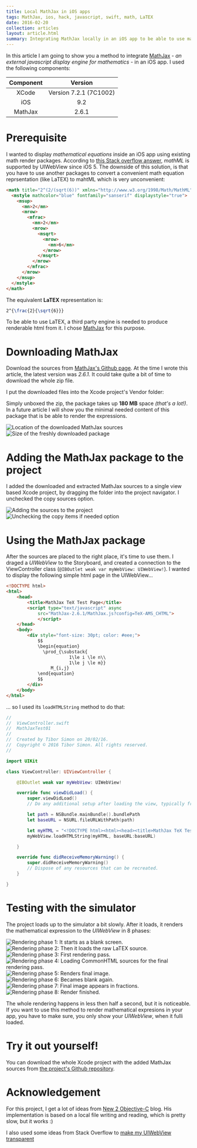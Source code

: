 ```yaml
---
title: Local MathJax in iOS apps
tags: MathJax, ios, hack, javascript, swift, math, LaTEX
date: 2016-02-20
collection: articles
layout: article.html
summary: Integrating MathJax locally in an iOS app to be able to use mathematical equations stored in LaTEX.
---
```



In this article I am going to show you a method to integrate [MathJax](https://www.mathjax.org) - _an external javascript display engine for mathematics_ - in an iOS app. I used the following components:

| Component | Version |
|:-----:|:--------------------:|
| XCode | Version 7.2.1 (7C1002) |
| iOS   | 9.2                    |
| MathJax | 2.6.1                |


# Prerequisite

I wanted to display _mathematical equations_ inside an iOS app using existing math render packages. According to [this Stack overflow answer](http://stackoverflow.com/a/16002611), _mathML_ is supported by UIWebView since iOS 5. The downside of this solution, is that you have to use another packages to convert a convenient math equation reprsentation (like LaTEX) to mahtML which is very unconvenient:

``` html
<math title="2^(2/(sqrt(6))" xmlns="http://www.w3.org/1998/Math/MathML">
  <mstyle mathcolor="blue" fontfamily="sanserif" displaystyle="true">
    <msup>
      <mn>2</mn>
      <mrow>
        <mfrac>
          <mn>2</mn>
          <mrow>
            <msqrt>
              <mrow>
                <mn>6</mn>
              </mrow>
            </msqrt>
          </mrow>
        </mfrac>
      </mrow>
    </msup>
  </mstyle>
</math>
```

The equivalent __LaTEX__ representation is:

``` latex
2^{\frac{2}{\sqrt{6}}}
```

To be able to use LaTEX, a third party engine is needed to produce renderable html from it. I chose [MathJax](https://www.mathjax.org) for this purpose.

# Downloading MathJax

Download the sources from <a href="https://github.com/mathjax/MathJax/releases/latest" target="_blank">MathJax's Github page</a>. At the time I wrote this article, the latest version was _2.6.1_. It could take quite a bit of time to download the whole zip file.

I put the downloaded files into the Xcode project's Vendor folder:

Simply unboxed the zip, the package takes up __180 MB__ space _(that's a lot!)_. In a future article I will show you the minimal needed content of this package that is be able to render the expressions.


<div class="gallery">
  <img class="jslghtbx-thmb" src="/images/articles/mathjax-ios/mathjax-ios-vendor-folder.png" alt="Location of the downloaded MathJax sources" data-jslghtbx data-jslghtbx-caption="Location of the downloaded MathJax sources" data-jslghtbx-group="mathjax-ios-group-03" />
  <img class="jslghtbx-thmb" src="/images/articles/mathjax-ios/mathjax-ios-raw-package-size.png" alt="Size of the freshly downloaded package" data-jslghtbx data-jslghtbx-caption="Size of the freshly downloaded package" data-jslghtbx-group="mathjax-ios-group-03" />
</div>

# Adding the MathJax package to the project

I added the downloaded and extracted MathJax sources to a single view based Xcode project, by dragging the folder into the project navigator. I unchecked the copy sources option.


<div class="gallery">
  <img class="jslghtbx-thmb" src="/images/articles/mathjax-ios/adding-the-sources.png" alt="Adding the sources to the project" data-jslghtbx data-jslghtbx-caption="Adding the sources to the project" data-jslghtbx-group="mathjax-ios-group-02" />
  <img class="jslghtbx-thmb" src="/images/articles/mathjax-ios/copy-items.png" alt="Unchecking the copy items if needed option" data-jslghtbx data-jslghtbx-caption="Unchecking the copy items if needed option" data-jslghtbx-group="mathjax-ios-group-02" />
</div>


# Using the MathJax package

After the sources are placed to the right place, it's time to use them. I draged a _UIWebView_ to the Storyboard, and created a connection to the ViewController class (`@IBOutlet weak var myWebView: UIWebView!`). I wanted to display the following simple html page in the UIWebView...

``` html
<!DOCTYPE html>
<html>
    <head>
        <title>MathJax TeX Test Page</title>
        <script type="text/javascript" async
            src="MathJax-2.6.1/MathJax.js?config=TeX-AMS_CHTML">
            </script>
    </head>
    <body>
        <div style="font-size: 30pt; color: #eee;">
            $$    
            \begin{equation}
              \prod_{\substack{
                        1\le i \le n\\
                        1\le j \le m}}
                 M_{i,j}
            \end{equation}
            $$
        </div>
    </body>
</html>
```
... so I used its `loadHTMLString` method to do that:

``` swift
//
//  ViewController.swift
//  MathJaxTest01
//
//  Created by Tibor Simon on 20/02/16.
//  Copyright © 2016 Tibor Simon. All rights reserved.
//

import UIKit

class ViewController: UIViewController {

    @IBOutlet weak var myWebView: UIWebView!

    override func viewDidLoad() {
        super.viewDidLoad()
        // Do any additional setup after loading the view, typically from a nib.

        let path = NSBundle.mainBundle().bundlePath
        let baseURL = NSURL.fileURLWithPath(path)

        let myHTML = "<!DOCTYPE html><html><head><title>MathJax TeX Test Page</title><script type=\"text/javascript\" async  src=\"MathJax-2.6.1/MathJax.js?config=TeX-AMS_CHTML\"></script></head><body>  <div style=\"font-size: 30pt; color: #eee;\">$$\\begin{equation}\\prod_{\\substack{1\\le i \\le n\\\\ 1\\le j \\le m}}M_{i,j} \\end{equation}$$</div></body></html>"
        myWebView.loadHTMLString(myHTML, baseURL:baseURL)

    }

    override func didReceiveMemoryWarning() {
        super.didReceiveMemoryWarning()
        // Dispose of any resources that can be recreated.
    }

}

```

# Testing with the simulator

The project loads up to the simulator a bit slowly. After it loads, it renders the mathematical expression to the _UIWebView_ in 8 phases:

<div class="gallery">
  <img class="jslghtbx-thmb" src="/images/articles/mathjax-ios/mathjax-ios-00.png" alt="Rendering phase 1: It starts as a blank screen." data-jslghtbx data-jslghtbx-caption="Rendering phase 1: It starts as a blank screen." data-jslghtbx-group="mathjax-ios-group" />
  <img class="jslghtbx-thmb" src="/images/articles/mathjax-ios/mathjax-ios-01.png" alt="Rendering phase 2: Then it loads the raw LaTEX source." data-jslghtbx data-jslghtbx-caption="Rendering phase 2: Then it loads the raw LaTEX source." data-jslghtbx-group="mathjax-ios-group" />
  <img class="jslghtbx-thmb" src="/images/articles/mathjax-ios/mathjax-ios-02.png" alt="Rendering phase 3: First rendering pass." data-jslghtbx data-jslghtbx-caption="Rendering phase 3: First rendering pass." data-jslghtbx-group="mathjax-ios-group" />
  <img class="jslghtbx-thmb" src="/images/articles/mathjax-ios/mathjax-ios-03.png" alt="Rendering phase 4: Loading CommonHTML sources for the final rendering pass." data-jslghtbx data-jslghtbx-caption="Rendering phase 4: Loading CommonHTML sources for the final rendering pass." data-jslghtbx-group="mathjax-ios-group" />
  <img class="jslghtbx-thmb" src="/images/articles/mathjax-ios/mathjax-ios-04.png" alt="Rendering phase 5: Renders final image." data-jslghtbx data-jslghtbx-caption="Rendering phase 5: Renders final image." data-jslghtbx-group="mathjax-ios-group" />
  <img class="jslghtbx-thmb" src="/images/articles/mathjax-ios/mathjax-ios-05.png" alt="Rendering phase 6: Becames blank again." data-jslghtbx data-jslghtbx-caption="Rendering phase 6: Becames blank again." data-jslghtbx-group="mathjax-ios-group" />
  <img class="jslghtbx-thmb" src="/images/articles/mathjax-ios/mathjax-ios-06.png" alt="Rendering phase 7: Final image appears in fractions." data-jslghtbx data-jslghtbx-caption="Rendering phase 7: Final image appears in fractions." data-jslghtbx-group="mathjax-ios-group" />
  <img class="jslghtbx-thmb" src="/images/articles/mathjax-ios/mathjax-ios-07.png" alt="Rendering phase 8: Render finished." data-jslghtbx data-jslghtbx-caption="Rendering phase 8: Render finished." data-jslghtbx-group="mathjax-ios-group" />
</div>

The whole rendering happens in less then half a second, but it is noticeable. If you want to use this method to render mathematical expresions in your app, you have to make sure, you only show your _UIWebView_, when it fulli loaded.

# Try it out yourself!

You can download the whole Xcode project with the added MathJax sources from <a href="https://github.com/tiborsimon/ios-local-mathjax-template" target="_blank">the project's Github repository</a>.

# Acknowledgement

For this project, I get a lot of ideas from <a href="http://new2objectivec.blogspot.hu/2013/03/mathjax-v21-works-beautifully-on-ios-61.html?m=1" target="_blank">New 2 Objective-C</a> blog. His implementation is based on a local file writing and reading, which is pretty slow, but it works :)

I also used some ideas from Stack Overflow to <a href="http://stackoverflow.com/questions/3646930/how-to-make-a-transparent-uiwebview" target="_blank">make my UIWebView transparent</a>


